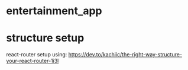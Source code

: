 # entertainment_app

# structure setup
react-router setup using: https://dev.to/kachiic/the-right-way-structure-your-react-router-1i3l